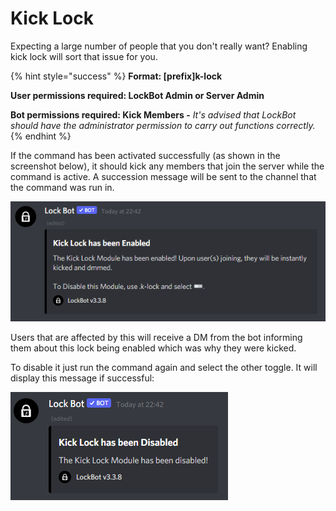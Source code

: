 # Kick Lock

Expecting a large number of people that you don't really want? Enabling kick lock will sort that issue for you.

{% hint style="success" %}
**Format: \[prefix\]k-lock**

**User permissions required: LockBot Admin or Server Admin**

**Bot permissions required: Kick Members -** _It's advised that LockBot should have the administrator permission to carry out functions correctly._
{% endhint %}

If the command has been activated successfully \(as shown in the screenshot below\), it should kick any members that join the server while the command is active. A succession message will be sent to the channel that the command was run in.

![](../.gitbook/assets/screenshot_4.png)

Users that are affected by this will receive a DM from the bot informing them about this lock being enabled which was why they were kicked.

To disable it just run the command again and select the other toggle. It will display this message if successful: 

![](../.gitbook/assets/screenshot_5.png)

